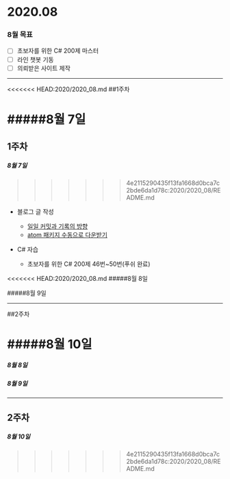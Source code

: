 # 2020.08
### 8월 목표
- [ ] 초보자를 위한 C# 200제 마스터
- [ ] 라인 챗봇 기동
- [ ] 의뢰받은 사이트 제작

***
<<<<<<< HEAD:2020/2020_08.md
##1주차

#####8월 7일
=======
## 1주차

##### 8월 7일
>>>>>>> 4e2115290435f13fa1668d0bca7c2bde6da1d78c:2020/2020_08/README.md
- 블로그 글 작성
  - [일일 커밋과 기록의 방향](https://chooi9522.tistory.com/28)
  - [atom 패키지 수동으로 다운받기](https://chooi9522.tistory.com/29)

- C# 자습
  - 초보자를 위한 C# 200제 46번~50번(푸쉬 완료)

<<<<<<< HEAD:2020/2020_08.md
#####8월 8일

#####8월 9일
***
##2주차

#####8월 10일
=======
##### 8월 8일

##### 8월 9일
***
## 2주차

##### 8월 10일
>>>>>>> 4e2115290435f13fa1668d0bca7c2bde6da1d78c:2020/2020_08/README.md
